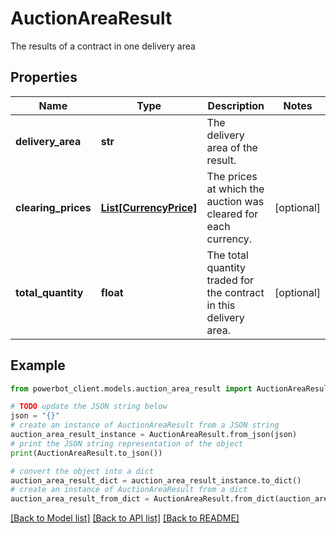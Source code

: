 # AuctionAreaResult

The results of a contract in one delivery area

## Properties

Name | Type | Description | Notes
------------ | ------------- | ------------- | -------------
**delivery_area** | **str** | The delivery area of the result. | 
**clearing_prices** | [**List[CurrencyPrice]**](CurrencyPrice.md) | The prices at which the auction was cleared for each currency. | [optional] 
**total_quantity** | **float** | The total quantity traded for the contract in this delivery area. | [optional] 

## Example

```python
from powerbot_client.models.auction_area_result import AuctionAreaResult

# TODO update the JSON string below
json = "{}"
# create an instance of AuctionAreaResult from a JSON string
auction_area_result_instance = AuctionAreaResult.from_json(json)
# print the JSON string representation of the object
print(AuctionAreaResult.to_json())

# convert the object into a dict
auction_area_result_dict = auction_area_result_instance.to_dict()
# create an instance of AuctionAreaResult from a dict
auction_area_result_from_dict = AuctionAreaResult.from_dict(auction_area_result_dict)
```
[[Back to Model list]](../README.md#documentation-for-models) [[Back to API list]](../README.md#documentation-for-api-endpoints) [[Back to README]](../README.md)


